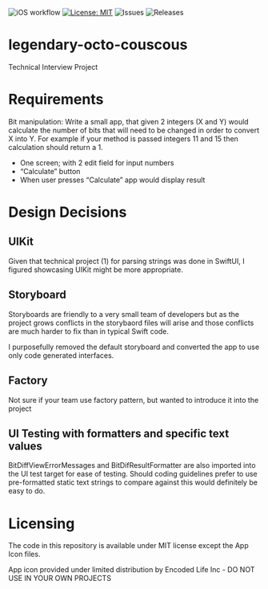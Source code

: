 ![iOS workflow](https://github.com/ekscrypto/legendary-octo-couscous/actions/workflows/ios.yml/badge.svg) [![License: MIT](https://img.shields.io/badge/License-MIT-yellow.svg)](https://opensource.org/licenses/MIT) ![Issues](https://img.shields.io/github/issues/ekscrypto/legendary-octo-couscous) ![Releases](https://img.shields.io/github/v/release/ekscrypto/legendary-octo-couscous)


# legendary-octo-couscous
Technical Interview Project

# Requirements
Bit manipulation:
Write a small app, that given 2 integers (X and Y) would calculate the number of bits that will need to be changed in order to convert X into Y. For example if your method is passed integers 11 and 15 then calculation should return a 1.
* One screen; with 2 edit field for input numbers
* “Calculate” button
* When user presses “Calculate” app would display result

# Design Decisions

## UIKit
Given that technical project (1) for parsing strings was done in SwiftUI, I figured showcasing UIKit
might be more appropriate.

## Storyboard
Storyboards are friendly to a very small team of developers but as the project grows conflicts in the
storybaord files will arise and those conflicts are much harder to fix than in typical Swift code.

I purposefully removed the default storyboard and converted the app to use only code generated
interfaces.

## Factory
Not sure if your team use factory pattern, but wanted to introduce it into the project

## UI Testing with formatters and specific text values
BitDiffViewErrorMessages and BitDifResultFormatter are also imported into the UI test target for ease
of testing. Should coding guidelines prefer to use pre-formatted static text strings to compare against
this would definitely be easy to do.

# Licensing
The code in this repository is available under MIT license except the App Icon files.

App icon provided under limited distribution by Encoded Life Inc - DO NOT USE IN YOUR OWN PROJECTS

